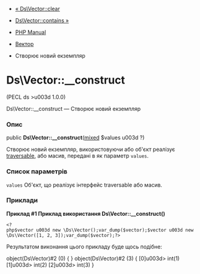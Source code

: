 - [« Ds\Vector::clear](ds-vector.clear.md)
- [Ds\Vector::contains »](ds-vector.contains.md)

- [PHP Manual](index.md)
- [Вектор](class.ds-vector.md)
- Створює новий екземпляр

# Ds\Vector::\_\_construct

(PECL ds \>u003d 1.0.0)

Ds\Vector::\_\_construct — Створює новий екземпляр

### Опис

public
**Ds\Vector::\_\_construct**([mixed](language.types.declarations.md#language.types.declarations.mixed)
$values u003d ?)

Створює новий екземпляр, використовуючи або об'єкт реалізує
[traversable](class.traversable.md), або масив, передані в
як параметр `values`.

### Список параметрів

`values`
Об'єкт, що реалізує інтерфейс traversable або масив.

### Приклади

**Приклад #1 Приклад використання **Ds\Vector::\_\_construct()****

` <?php$vector u003d new \Ds\Vector();var_dump($vector);$vector u003d new \Ds\Vector([1, 2, 3]);var_dump($vector);?> `

Результатом виконання цього прикладу буде щось подібне:

object(Ds\Vector)#2 (0) {
}
object(Ds\Vector)#2 (3) {
[0]u003d>
int(1)
[1]u003d>
int(2)
[2]u003d>
int(3)
}
